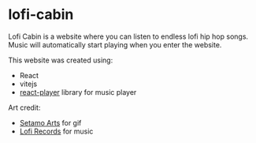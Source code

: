 # lofi-cabin

Lofi Cabin is a website where you can listen to endless lofi hip hop songs. Music will automatically start playing when you enter the website.

This website was created using:
- React
- vitejs
- [react-player](https://setamo-arts.tumblr.com/post/617812801357053952) library for music player

Art credit:
- [Setamo Arts](https://setamo-arts.tumblr.com/post/617812801357053952) for gif
- [Lofi Records](https://www.youtube.com/playlist?list=PLofht4PTcKYnaH8w5olJCI-wUVxuoMHqM) for music
